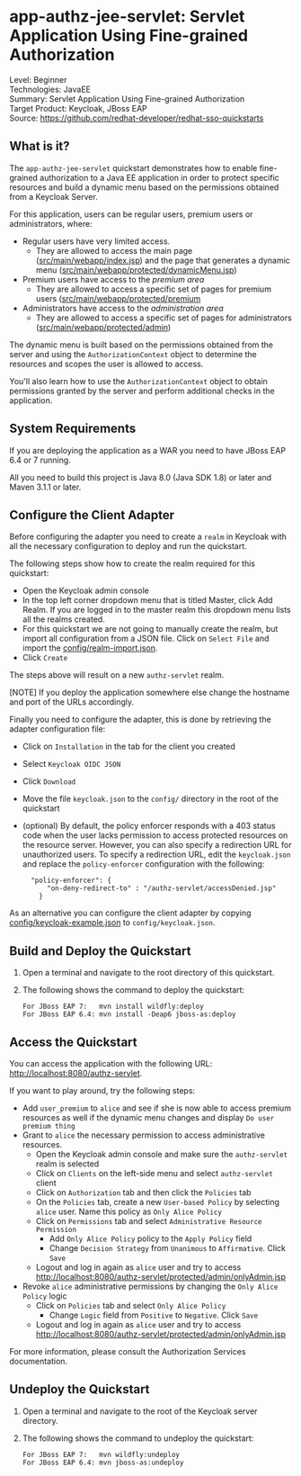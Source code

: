 app-authz-jee-servlet: Servlet Application Using Fine-grained Authorization
================================================

Level: Beginner  
Technologies: JavaEE  
Summary: Servlet Application Using Fine-grained Authorization  
Target Product: Keycloak, JBoss EAP  
Source: <https://github.com/redhat-developer/redhat-sso-quickstarts>  


What is it?
-----------

The `app-authz-jee-servlet` quickstart demonstrates how to enable fine-grained authorization to a Java EE application in order to protect
specific resources and build a dynamic menu based on the permissions obtained from a Keycloak Server.

For this application, users can be regular users, premium users or administrators, where:

* Regular users have very limited access.
    * They are allowed to access the main page ([src/main/webapp/index.jsp](src/main/webapp/index.jsp)) and the page that generates a dynamic menu ([src/main/webapp/protected/dynamicMenu.jsp](src/main/webapp/protected/dynamicMenu.jsp))
* Premium users have access to the *premium area*
    * They are allowed to access a specific set of pages for premium users ([src/main/webapp/protected/premium](src/main/webapp/protected/premium)
* Administrators have access to the *administration area*
    * They are allowed to access a specific set of pages for administrators ([src/main/webapp/protected/admin](src/main/webapp/protected/admin))

The dynamic menu is built based on the permissions obtained from the server and using the `AuthorizationContext` object to
determine the resources and scopes the user is allowed to access.

You'll also learn how to use the `AuthorizationContext` object to obtain permissions granted by the server and perform additional checks in the application.

System Requirements
-------------------

If you are deploying the application as a WAR you need to have JBoss EAP 6.4 or 7 running.

All you need to build this project is Java 8.0 (Java SDK 1.8) or later and Maven 3.1.1 or later.

Configure the Client Adapter
----------------------------------

Before configuring the adapter you need to create a `realm` in Keycloak with all the necessary configuration to deploy and run the quickstart.

The following steps show how to create the realm required for this quickstart:

* Open the Keycloak admin console
* In the top left corner dropdown menu that is titled Master, click Add Realm. If you are logged in to the master realm this dropdown menu lists all the realms created.
* For this quickstart we are not going to manually create the realm, but import all configuration from a JSON file. Click on `Select File` and import the [config/realm-import.json](config/realm-import.json).
* Click `Create`

The steps above will result on a new `authz-servlet` realm.

[NOTE]
If you deploy the application somewhere else change the hostname and port of the URLs accordingly.

Finally you need to configure the adapter, this is done by retrieving the adapter configuration file:

* Click on `Installation` in the tab for the client you created
* Select `Keycloak OIDC JSON`
* Click `Download`
* Move the file `keycloak.json` to the `config/` directory in the root of the quickstart
* (optional) By default, the policy enforcer responds with a 403 status code when the user lacks permission to access protected resources 
on the resource server. However, you can also specify a redirection URL for unauthorized users. 
To specify a redirection URL, edit the `keycloak.json` and replace the `policy-enforcer` configuration with the following:

    ````
      "policy-enforcer": {
          "on-deny-redirect-to" : "/authz-servlet/accessDenied.jsp"
        }
    ````

As an alternative you can configure the client adapter by copying [config/keycloak-example.json](config/keycloak-example.json) to `config/keycloak.json`.

Build and Deploy the Quickstart
-------------------------------

1. Open a terminal and navigate to the root directory of this quickstart.

2. The following shows the command to deploy the quickstart:

   ````
   For JBoss EAP 7:   mvn install wildfly:deploy
   For JBoss EAP 6.4: mvn install -Deap6 jboss-as:deploy
   ````


Access the Quickstart
----------------------

You can access the application with the following URL: <http://localhost:8080/authz-servlet>.

If you want to play around, try the following steps:

* Add `user_premium` to `alice` and see if she is now able to access premium resources as well if the dynamic menu changes and display `Do user premium thing`
* Grant to `alice` the necessary permission to access administrative resources.
    * Open the Keycloak admin console and make sure the `authz-servlet` realm is selected
    * Click on `Clients` on the left-side menu and select `authz-servlet` client
    * Click on `Authorization` tab and then click the `Policies` tab
    * On the `Policies` tab, create a new `User-based Policy` by selecting `alice` user. Name this policy as `Only Alice Policy`
    * Click on `Permissions` tab and select `Administrative Resource Permission`
        * Add `Only Alice Policy` policy to the `Apply Policy` field
        * Change `Decision Strategy` from `Unanimous` to `Affirmative`. Click `Save`
    * Logout and log in again as `alice` user and try to access <http://localhost:8080/authz-servlet/protected/admin/onlyAdmin.jsp>
* Revoke `alice` administrative permissions by changing the `Only Alice Policy` logic
    * Click on `Policies` tab and select `Only Alice Policy`
        * Change `Logic` field from `Positive` to `Negative`. Click `Save`
    * Logout and log in again as `alice` user and try to access <http://localhost:8080/authz-servlet/protected/admin/onlyAdmin.jsp>

For more information, please consult the Authorization Services documentation.

Undeploy the Quickstart
--------------------

1. Open a terminal and navigate to the root of the Keycloak server directory.

2. The following shows the command to undeploy the quickstart:

   ````
   For JBoss EAP 7:   mvn wildfly:undeploy
   For JBoss EAP 6.4: mvn jboss-as:undeploy
   ````
